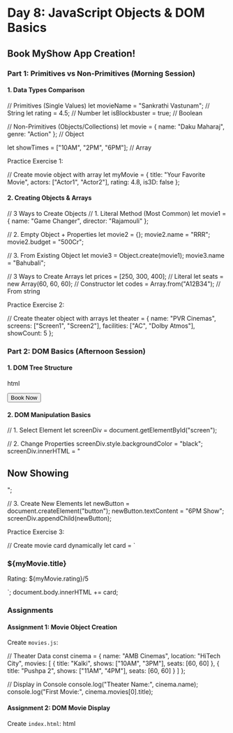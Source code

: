 # Day 8: JavaScript Objects & DOM Basics  

## Book MyShow App Creation!

### Part 1: Primitives vs Non-Primitives (Morning Session)

#### 1. Data Types Comparison


// Primitives (Single Values)
let movieName = "Sankrathi Vastunam"; // String
let rating = 4.5; // Number
let isBlockbuster = true; // Boolean

// Non-Primitives (Objects/Collections)
let movie = { 
  name: "Daku Maharaj", 
  genre: "Action" 
}; // Object

let showTimes = ["10AM", "2PM", "6PM"]; // Array


Practice Exercise 1:

// Create movie object with array
let myMovie = {
  title: "Your Favorite Movie",
  actors: ["Actor1", "Actor2"],
  rating: 4.8,
  is3D: false
};


#### 2. Creating Objects & Arrays


// 3 Ways to Create Objects
// 1. Literal Method (Most Common)
let movie1 = { 
  name: "Game Changer", 
  director: "Rajamouli" 
};

// 2. Empty Object + Properties
let movie2 = {};
movie2.name = "RRR";
movie2.budget = "500Cr";

// 3. From Existing Object
let movie3 = Object.create(movie1);
movie3.name = "Bahubali";

// 3 Ways to Create Arrays
let prices = [250, 300, 400]; // Literal
let seats = new Array(60, 60, 60); // Constructor
let codes = Array.from("A12B34"); // From string


Practice Exercise 2:

// Create theater object with arrays
let theater = {
  name: "PVR Cinemas",
  screens: ["Screen1", "Screen2"],
  facilities: ["AC", "Dolby Atmos"],
  showCount: 5
};


### Part 2: DOM Basics (Afternoon Session)

#### 1. DOM Tree Structure

html
<!-- Family Tree Analogy -->
<html> <!-- Grandfather -->
  <head> <!-- Father -->
    <title>First Child</title>
  </head>
  <body> <!-- Uncle -->
    <div id="screen"> <!-- Cousin -->
      <button>Book Now</button> <!-- Grandchild -->
    </div>
  </body>
</html>


#### 2. DOM Manipulation Basics


// 1. Select Element
let screenDiv = document.getElementById("screen");

// 2. Change Properties
screenDiv.style.backgroundColor = "black";
screenDiv.innerHTML = "<h2>Now Showing</h2>";

// 3. Create New Elements
let newButton = document.createElement("button");
newButton.textContent = "6PM Show";
screenDiv.appendChild(newButton);


Practice Exercise 3:

// Create movie card dynamically
let card = `
  <div class="movie-card">
    <h3>${myMovie.title}</h3>
    <p>Rating: ${myMovie.rating}/5</p>
  </div>`;
document.body.innerHTML += card;


### Assignments

#### Assignment 1: Movie Object Creation  
Create `movies.js`:

// Theater Data
const cinema = {
  name: "AMB Cinemas",
  location: "HiTech City",
  movies: [
    { 
      title: "Kalki", 
      shows: ["10AM", "3PM"],
      seats: [60, 60]
    },
    {
      title: "Pushpa 2",
      shows: ["11AM", "4PM"],
      seats: [60, 60]
    }
  ]
};

// Display in Console
console.log("Theater Name:", cinema.name);
console.log("First Movie:", cinema.movies[0].title);


#### Assignment 2: DOM Movie Display  
Create `index.html`:
html
<!DOCTYPE html>
<html>
<head>
    <title>Movie Booking</title>
    <link href="https://cdn.jsdelivr.net/npm/bootstrap@5.3.3/dist/css/bootstrap.min.css" rel="stylesheet">
</head>
<body>
    <div id="movies" class="row p-4"></div>
    <script src="movies.js"></script>
    <script>
    // Display Movies
    let container = document.getElementById("movies");
    
    cinema.movies.forEach(movie => {
        let card = `
        <div class="col-md-6">
            <div class="card mb-3">
                <div class="card-body">
                    <h3>${movie.title}</h3>
                    <div class="shows">
                        ${movie.shows.map(time => `
                            <button class="btn btn-primary m-2">
                                ${time} (${movie.seats[movie.shows.indexOf(time)]} seats)
                            </button>
                        `).join('')}
                    </div>
                </div>
            </div>
        </div>`;
        container.innerHTML += card;
    });
    </script>
</body>
</html>


#### Assignment 3: GitHub Update  
1. Create `movie-booking` repo
2. Add files:


movie-booking/
├── index.html
├── movies.js
└── README.md


3. Commit message: "Added basic movie booking system"

### Success Criteria ✅

1. JavaScript Objects:
   -  Created movie objects properly
   -  Used arrays inside objects
   -  Accessed nested properties

2. DOM Manipulation:
   -  Successfully selected elements
   -  Dynamically created HTML
   -  Used template literals

3. GitHub:
   -  Repository created
   -  Proper folder structure
   -  Meaningful commit message

### Tips for Success 💡

1. Object Tips:
   - Use `const` for main objects
   - Access properties with dot notation
   - Keep related data together

2. DOM Tips:
   - Test selectors in console
   - Use `+=` carefully with innerHTML
   - Prefer template literals

### Common Mistakes ⚠️

1. Objects:
   - Forgetting commas between properties
   - Misspelling property names
   - Not using proper nesting

2. DOM:
   - Missing element IDs
   - Forgetting .join() with arrays
   - Not escaping special characters


Remember:  
"Practice makes perfect! Start with simple objects and gradually add complexity." 🎥🍿